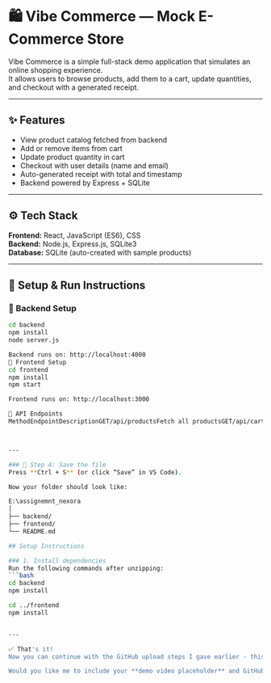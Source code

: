# 🛍️ Vibe Commerce — Mock E-Commerce Store

Vibe Commerce is a simple full-stack demo application that simulates an online shopping experience.  
It allows users to browse products, add them to a cart, update quantities, and checkout with a generated receipt.

---

## ✨ Features
- View product catalog fetched from backend
- Add or remove items from cart
- Update product quantity in cart
- Checkout with user details (name and email)
- Auto-generated receipt with total and timestamp
- Backend powered by Express + SQLite

---

## ⚙️ Tech Stack
**Frontend:** React, JavaScript (ES6), CSS  
**Backend:** Node.js, Express.js, SQLite3  
**Database:** SQLite (auto-created with sample products)

---

## 🚀 Setup & Run Instructions

### 🔹 Backend Setup
```bash
cd backend
npm install
node server.js

Backend runs on: http://localhost:4000
🔹 Frontend Setup
cd frontend
npm install
npm start

Frontend runs on: http://localhost:3000

🧪 API Endpoints
MethodEndpointDescriptionGET/api/productsFetch all productsGET/api/cartFetch cart itemsPOST/api/cartAdd item to cartPUT/api/cart/:idUpdate quantityDELETE/api/cart/:idRemove item from cartPOST/api/checkoutGenerate receipt



---

### 🧩 Step 4: Save the file
Press **Ctrl + S** (or click “Save” in VS Code).

Now your folder should look like:

E:\assignemnt_nexora
│
├── backend/
├── frontend/
└── README.md

## Setup Instructions

### 1. Install dependencies
Run the following commands after unzipping:
```bash
cd backend
npm install

cd ../frontend
npm install


---

✅ That's it!  
Now you can continue with the GitHub upload steps I gave earlier - this README will automatically appear on your GitHub project page.  

Would you like me to include your **demo video placeholder** and GitHub repo name in the README before you upload it (so you can just paste and push)?

